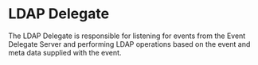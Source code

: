 # LDAP Delegate

The LDAP Delegate is responsible for listening for events from the Event Delegate Server and performing LDAP operations based on the event and meta data supplied with the event.